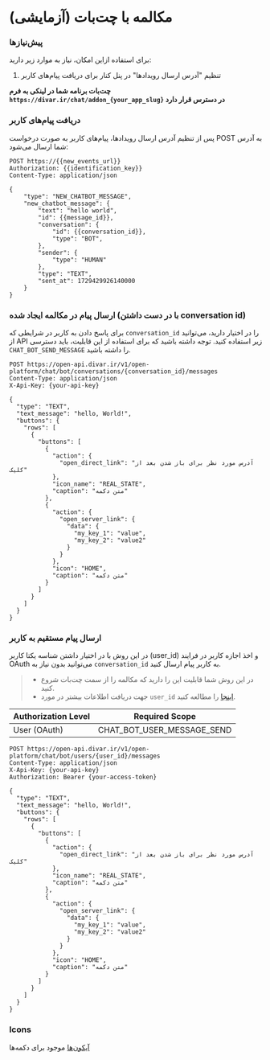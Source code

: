 # مکالمه با چت‌بات (آزمایشی)

### پیش‌نیازها

برای استفاده ازاین امکان، نیاز به موارد زیر دارید:

1. تنظیم "آدرس ارسال رویدادها" در پنل کنار برای دریافت پیام‌های کاربر

**چت‌بات برنامه شما در لینکی به فرم `https://divar.ir/chat/addon_{your_app_slug}` در دسترس قرار دارد**

### دریافت پیام‌های کاربر

پس از تنظیم آدرس ارسال رویدادها، پیام‌های کاربر به صورت درخواست POST به آدرس شما ارسال می‌شود:

```http request
POST https://{{new_events_url}}
Authorization: {{identification_key}}
Content-Type: application/json

{
    "type": "NEW_CHATBOT_MESSAGE",
    "new_chatbot_message": {
        "text": "hello world",
        "id": {{message_id}},
        "conversation": {
            "id": {{conversation_id}},
            "type": "BOT",
        },
        "sender": {
            "type": "HUMAN"
        },
        "type": "TEXT",
        "sent_at": 1729429926140000
    }
}
```

### ارسال پیام در مکالمه ایجاد شده (با در دست داشتن conversation id)

برای پاسخ دادن به کاربر در شرایطی که `conversation_id` را در اختیار دارید، می‌توانید از API زیر استفاده کنید. توجه داشته باشید که برای استفاده از این قابلیت، باید دسترسی `CHAT_BOT_SEND_MESSAGE` را داشته باشید.


```http request
POST https://open-api.divar.ir/v1/open-platform/chat/bot/conversations/{conversation_id}/messages
Content-Type: application/json
X-Api-Key: {your-api-key}

{
  "type": "TEXT",
  "text_message": "hello, World!",
  "buttons": {
    "rows": [
      {
        "buttons": [
          {
            "action": {
              "open_direct_link": "آدرس مورد نظر برای باز شدن بعد از کلیک"
            },
            "icon_name": "REAL_STATE",
            "caption": "متن دکمه"
          },
          {
            "action": {
              "open_server_link": {
                "data": {
                  "my_key_1": "value",
                  "my_key_2": "value2"
                }
              }
            },
            "icon": "HOME",
            "caption": "متن دکمه"
          }
        ]
      }
    ]
  }
}
```
### ارسال پیام مستقیم به کاربر
در این روش با در اختیار داشتن شناسه یکتا کاربر (user_id) و اخذ اجازه کاربر در فرایند OAuth می‌توانید بدون نیاز به `conversation_id` به کاربر پیام ارسال کنید.
> - در این روش شما قابلیت این را دارید که مکالمه را از سمت چت‌بات شروع کنید.
> - جهت دریافت اطلاعات بیشتر در مورد `user_id` [اینجا](../oauth/get_user.md) را مطالعه کنید.

| Authorization Level | Required Scope             |
|---------------------|----------------------------|
| User (OAuth)        | CHAT_BOT_USER_MESSAGE_SEND |

```http request
POST https://open-api.divar.ir/v1/open-platform/chat/bot/users/{user_id}/messages
Content-Type: application/json
X-Api-Key: {your-api-key}
Authorization: Bearer {your-access-token}

{
  "type": "TEXT",
  "text_message": "hello, World!",
  "buttons": {
    "rows": [
      {
        "buttons": [
          {
            "action": {
              "open_direct_link": "آدرس مورد نظر برای باز شدن بعد از کلیک"
            },
            "icon_name": "REAL_STATE",
            "caption": "متن دکمه"
          },
          {
            "action": {
              "open_server_link": {
                "data": {
                  "my_key_1": "value",
                  "my_key_2": "value2"
                }
              }
            },
            "icon": "HOME",
            "caption": "متن دکمه"
          }
        ]
      }
    ]
  }
}
```


### Icons
[آیکون‌ها][آیکون‌ها] موجود برای دکمه‌ها

[آیکون‌ها]: https://www.figma.com/design/ZhhSihwKTjiER1VUDX4ovh/%F0%9F%93%92-Kenar-Docs-(WIP)?node-id=1501-2225&p=f

